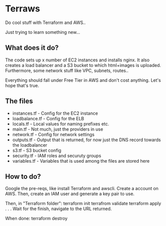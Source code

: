 # Terraws

Do cool stuff with Terraform and AWS..

Just trying to learn something new...


## What does it do?

The code sets up x number of EC2 instances and installs nginx. It also creates a load balancer and a S3 bucket to which html+images is uploaded. Furthermore, some network stuff like VPC, subnets, routes.. 

Everything should fall under Free Tier in AWS and don't cost anything. Let's hope that's true. 

## The files

* instances.tf - Config for the EC2 instance
* loadbalance.tf	- Config for the ELB
* locals.tf - Local values for naming prefixes etc. 
* main.tf - Not much, just the providers in use
* network.tf - Config for network settings
* outputs.tf - Output that is returned, for now just the DNS record towards the loadbalancer
* s3.tf - S3 bucket config
* security.tf - IAM roles and securuty groups
* variables.tf - Variables that is used among the files are stored here

## How to do?

Google the pre-reqs, like install Terraform and awscli. 
Create a account on AWS. Then, create an IAM user and generate a key pair to use. 

Then, in "Terraform folder":
terraform init
terrafrom validate
terraform apply
.
.
.
Wait for the finish, navigate to the URL returned. 

When done:
terraform destroy
